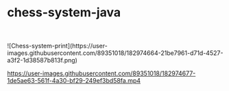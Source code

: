# chess-system-java
<br>
<br>
![Chess-system-print](https://user-images.githubusercontent.com/89351018/182974664-21be7961-d71d-4527-a3f2-1d38587b813f.png)
<br>

https://user-images.githubusercontent.com/89351018/182974677-1de5ae63-561f-4a30-bf29-249ef3bd58fa.mp4

